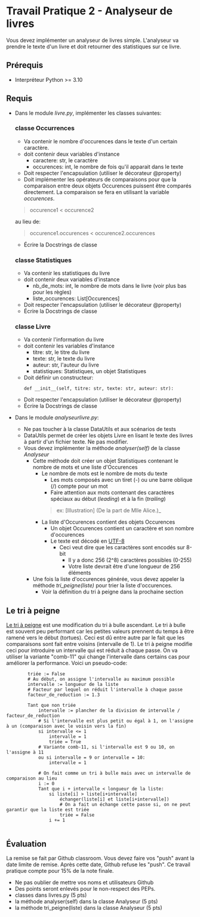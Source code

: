 # Travail Pratique 2 - Analyseur de livres
Vous devez implémenter un analyseur de livres simple. L'analyseur va prendre le texte d'un livre et doit retourner des
statistiques sur ce livre.

## Prérequis
- Interpréteur Python >= 3.10

## Requis
- Dans le module *livre.py*, implémenter les classes suivantes:
    ### classe Occurrences
    - Va contenir le nombre d'occurences dans le texte d'un certain caractère.
    - doit contenir deux variables d'instance
      - caractere: str, le caractère
      - occurences: int, le nombre de fois qu'il apparait dans le texte
    - Doit respecter l'encapsulation (utiliser le décorateur @property)
    - Doit implémenter les opérateurs de comparaisons pour que la comparaison entre deux objets Occurences puissent être
comparés directement. La comparaison se fera en utilisant la variable *occurences*.
    > occurence1 < occurence2
    
    au lieu de:
    > occurence1.occurences < occurence2.occurences

    - Écrire la Docstrings de classe
    
    ### classe Statistiques
    - Va contenir les statistiques du livre
    - doit contenir deux variables d'instance
      - nb_de_mots: int, le nombre de mots dans le livre (voir plus bas pour les règles)
      - liste_occurences: List[Occurences]
    - Doit respecter l'encapsulation (utiliser le décorateur @property)
    - Écrire la Docstrings de classe

    ### classe Livre
    - Va contenir l'information du livre
    - doit contenir les variables d'instance
      - titre: str, le titre du livre
      - texte: str, le texte du livre
      - auteur: str, l'auteur du livre
      - statistiques: Statistiques, un objet Statistiques
    - Doit définir un constructeur:
        ```
       def __init__(self, titre: str, texte: str, auteur: str):
      ```
    - Doit respecter l'encapsulation (utiliser le décorateur @property)
    - Écrire la Docstrings de classe
  
- Dans le module *analyseurlivre.py*:
    - Ne pas toucher à la classe DataUtils et aux scénarios de tests
    - DataUtils permet de créer les objets Livre en lisant le texte des livres à partir d'un fichier texte. Ne pas modifier.
    - Vous devez implémenter la méthode *analyser(self)* de la classe *Analyseur*
      - Cette méthode doit créer un objet Statistiques contenant le nombre de mots et une liste d'Occurences
        - Le nombre de mots est le nombre de mots du texte
          - Les mots composés avec un tiret (-) ou une barre oblique (/) compte pour un mot
          - Faire attention aux mots contenant des caractères spéciaux au début (*leading*) et à la fin (*trailing*)
          > ex: [Illustration] (De la part de Mlle Alice.)_
        - La liste d'Occurences contient des objets Occurences
          - Un objet Occurences contient un caractère et son nombre d'occurences
          - Le texte est décodé en [UTF-8](https://fr.wikipedia.org/wiki/UTF-8)
            - Ceci veut dire que les caractères sont encodés sur 8-bit
              - Il y a donc 256 (2^8) caractères possibles (0-255)
              - Votre liste devrait être d'une longueur de 256 éléments
      - Une fois la liste d'occurences générée, vous devez appeler la méthode *tri_peigne(liste)* pour trier la liste d'occurences.
        - Voir la définition du tri à peigne dans la prochaine section
      
    
## Le tri à peigne
[Le tri à peigne](https://fr.wikipedia.org/wiki/Tri_%C3%A0_peigne) est une modification du tri à bulle ascendant. Le tri à bulle
est souvent peu performant car les petites valeurs prennent du temps à être ramené vers le début (tortues). Ceci est dû
entre autre par le fait que les comparaisons sont fait entre voisins (intervalle de 1). Le tri à peigne modifie ceci pour 
introduire un intervalle qui est réduit à chaque passe. On va utiliser la variante "comb-11" qui change l'intervalle dans certains
cas pour améliorer la performance. Voici un pseudo-code:

```
        triée := False
        # Au début, on assigne l'intervalle au maximum possible
        intervalle := longueur de la liste
        # Facteur par lequel on réduit l'intervalle à chaque passe
        facteur_de_reduction := 1.3

        Tant que non triée
            intervalle := plancher de la division de intervalle / facteur_de_reduction
            # Si l'intervalle est plus petit ou égal à 1, on l'assigne à un (comparaison avec le voisin vers la fin)
            si intervalle <= 1
                intervalle = 1
                triée = True
            # Variante comb-11, si l'intervalle est 9 ou 10, on l'assigne à 11 
            ou si intervalle = 9 or intervalle = 10:
                intervalle = 1

            # On fait comme un tri à bulle mais avec un intervalle de comparaison au lieu 
            i := 0
            Tant que i + intervalle < longueur de la liste:
                si liste[i] > liste[i+intervalle]
                    échanger(liste[i] et liste[i+intervalle])
                    # On a fait un échange cette passe si, on ne peut garantir que la liste est triée
                    triée = False
                i += 1


```
        
## Évaluation
La remise se fait par Github classroom. Vous devez faire vos "push" avant la date limite de remise. Après cette date, Github
refuse les "push". Ce travail pratique compte pour 15% de la note finale.

- Ne pas oublier de mettre vos noms et utilisateurs Github
- Des points seront enlevés pour le non-respect des PEPs.
- classes dans livres.py (5 pts)
- la méthode analyser(self) dans la classe Analyseur (5 pts)
- la méthode tri_peigne(liste) dans la classe Analyseur (5 pts)
    